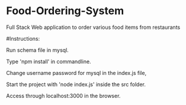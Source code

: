 # Food-Ordering-System
Full Stack Web application to order various food items from restaurants



#Instructions:

Run schema file in mysql.

Type 'npm install' in commandline.

Change username password for mysql in the index.js file,

Start the project with 'node index.js' inside the src folder.

Access through localhost:3000 in the browser.
